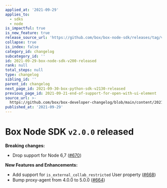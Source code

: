 ```yaml
---
applied_at: '2021-09-29'
applies_to:
  - sdks
  - node
is_impactful: true
is_new_feature: true
release_source_url: 'https://github.com/box/box-node-sdk/releases/tag/v2.0.0'
collapse: true
is_index: false
category_id: changelog
subcategory_id: ''
id: 2021-09-29-box-node-sdk-v200-released
rank: null
total_steps: null
type: changelog
sibling_id: ''
parent_id: changelog
next_page_id: 2021-09-30-box-python-sdk-v2130-released
previous_page_id: 2021-09-21-end-of-support-for-open-with-ui-element
source_url: >-
  https://github.com/box/box-developer-changelog/blob/main/content/2021/09-29-box-node-sdk-v200-released.md
published_at: '2021-09-29'
---
```

# Box Node SDK `v2.0.0` released

**Breaking changes:**

* Drop support for Node 6,7 ([#670][1])

**New Features and Enhancements:**

* Add support for `is_external_collab_restricted` User property ([#668][2])
* Bump proxy-agent from 4.0.0 to 5.0.0 ([#664][3])

[1]: https://github.com/box/box-node-sdk/pull/670

[2]: https://github.com/box/box-node-sdk/pull/668

[3]: https://github.com/box/box-node-sdk/pull/664
